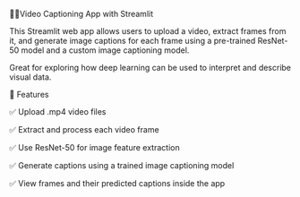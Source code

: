 🎥📸Video Captioning App with Streamlit


This Streamlit web app allows users to upload a video, extract frames from it, and generate image captions for each frame using a pre-trained ResNet-50 model and a custom image captioning model.

Great for exploring how deep learning can be used to interpret and describe visual data.

🚀 Features


✅ Upload .mp4 video files

✅ Extract and process each video frame

✅ Use ResNet-50 for image feature extraction

✅ Generate captions using a trained image captioning model

✅ View frames and their predicted captions inside the app

